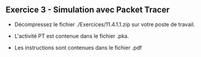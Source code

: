 ## Exercice 3 - Simulation avec Packet Tracer

- Décompressez le fichier ./Exercices/11.4.1.1.zip sur votre poste de travail.

- L'activité  PT est contenue dans le fichier .pka. 

- Les instructions sont contenues dans le fichier .pdf


